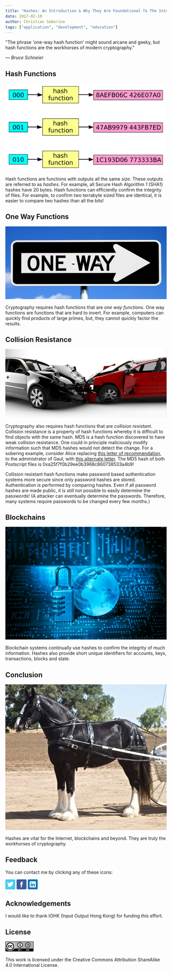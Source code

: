 ```yaml
---
title: "Hashes: An Introduction & Why They Are Foundational To The Internet & Blockchains"
date: 2017-02-10
author: Christian Seberino
tags: ["application", "development", "education"]
---
```


"The phrase 'one-way hash function' might sound arcane and geeky, but hash functions are the workhorses of modern cryptography."

*— Bruce Schneier*

## Hash Functions

![same size](./592d6aa93a.png)

Hash functions are functions with outputs all the same *size*.  These outputs are referred to as *hashes*.  For example, all Secure Hash Algorithm 1 (SHA1) hashes have 20 bytes.  Hash functions can efficiently confirm the integrity of files.  For example, to confirm two terrabyte sized files are identical, it is easier to compare two hashes than all the bits!

## One Way Functions

![one way](./576150ffce.jpg)

Cryptography requires hash functions that are *one way functions*.  One way functions are functions that are hard to invert.  For example, computers can quickly find products of large primes, but,  they cannot quickly factor the results.

## Collision Resistance

![collision](./57f10e49ac.jpg)

Cryptography also requires hash functions that are *collision resistant*.  Collision resistance is a property of hash functions whereby it is difficult to find objects with the same hash.  MD5 is a hash function discovered to have weak collision resistance.  One could in principle maliciously modify information such that MD5 hashes would not detect the change.  For a sobering example, consider Alice replacing [this letter of recommendation](https://web.archive.org/web/20060324101152/http://www.cits.rub.de/imperia/md/content/magnus/letter_of_rec.ps), to the administrator of Gaul, with [this alternate letter](https://web.archive.org/web/20060324101152/http://www.cits.rub.de/imperia/md/content/magnus/order.ps).  The MD5 hash of both Postscript files is 0xa25f7f0b29ee0b3968c860738533a4b9!

Collision resistant hash functions make password based authentication systems more secure since only password hashes are stored. Authentication is performed by comparing hashes.  Even if all password hashes are made public, it is *still* not possible to easily determine the passwords!  (A attacker can eventually determine the passwords.  Therefore, many systems require passwords to be changed every few months.)

## Blockchains

![secure world](./57d628b99d.jpg)

Blockchain systems continually use hashes to confirm the integrity of much information.  Hashes also provide short unique identifiers for accounts, keys, transactions, blocks and state.

## Conclusion

![workhorse](./57dc70fe4a.jpg)

Hashes are vital for the Internet, blockchains and beyond.  They are truly the workhorses of cryptography.

## Feedback

You can contact me by clicking any of these icons:

[![twitter](./fcbc8685c1.png)](https://twitter.com/chris_seberino) [![facebook](./fcbc627df9.png)](https://www.facebook.com/cseberino) [![linkedin](./fcbcf09c9e.png)](https://www.linkedin.com/in/christian-seberino-776897110)

## Acknowledgements

I would like to thank IOHK (Input Output Hong Kong) for funding this effort.

## License

![license](./88x31.png)

This work is licensed under the Creative Commons Attribution ShareAlike 4.0 International License.

